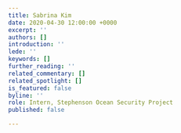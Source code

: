 ```yaml
---
title: Sabrina Kim
date: 2020-04-30 12:00:00 +0000
excerpt: ''
authors: []
introduction: ''
lede: ''
keywords: []
further_reading: ''
related_commentary: []
related_spotlight: []
is_featured: false
byline: ''
role: Intern, Stephenson Ocean Security Project
published: false

---
```

